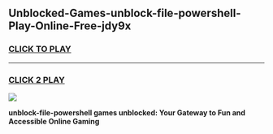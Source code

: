 
## Unblocked-Games-unblock-file-powershell-Play-Online-Free-jdy9x
<h3>
<a href="https://premium76.site?title=unblock-file-powershell&ref=26A">CLICK TO PLAY</a></h3>
<hr>

<h3>
<a href="https://premium76.site?title=unblock-file-powershell&ref=26A">CLICK 2 PLAY</a>
  
</h3>

<a href="https://premium76.site?title=unblock-file-powershell&ref=26A"><img src="https://clearcache.store/games.png"></a>


**unblock-file-powershell games unblocked: Your Gateway to Fun and Accessible Online Gaming**
